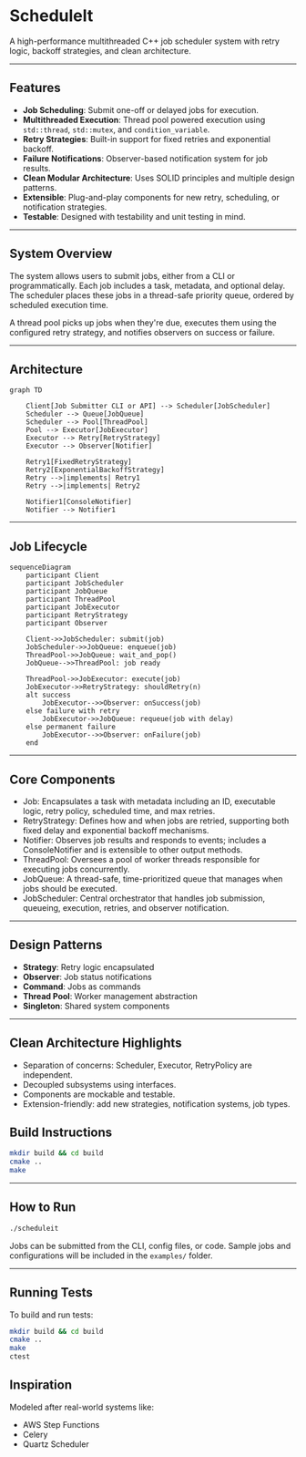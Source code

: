 # ScheduleIt

A high-performance multithreaded C++ job scheduler system with retry logic, backoff strategies, and clean architecture.

---

## Features

- **Job Scheduling**: Submit one-off or delayed jobs for execution.
- **Multithreaded Execution**: Thread pool powered execution using `std::thread`, `std::mutex`, and `condition_variable`.
- **Retry Strategies**: Built-in support for fixed retries and exponential backoff.
- **Failure Notifications**: Observer-based notification system for job results.
- **Clean Modular Architecture**: Uses SOLID principles and multiple design patterns.
- **Extensible**: Plug-and-play components for new retry, scheduling, or notification strategies.
- **Testable**: Designed with testability and unit testing in mind.

---

## System Overview

The system allows users to submit jobs, either from a CLI or programmatically. Each job includes a task, metadata, and optional delay. The scheduler places these jobs in a thread-safe priority queue, ordered by scheduled execution time.

A thread pool picks up jobs when they're due, executes them using the configured retry strategy, and notifies observers on success or failure.

---

## Architecture

```mermaid
graph TD

    Client[Job Submitter CLI or API] --> Scheduler[JobScheduler]
    Scheduler --> Queue[JobQueue]
    Scheduler --> Pool[ThreadPool]
    Pool --> Executor[JobExecutor]
    Executor --> Retry[RetryStrategy]
    Executor --> Observer[Notifier]

    Retry1[FixedRetryStrategy]
    Retry2[ExponentialBackoffStrategy]
    Retry -->|implements| Retry1
    Retry -->|implements| Retry2

    Notifier1[ConsoleNotifier]
    Notifier --> Notifier1

```

---

## Job Lifecycle

```mermaid
sequenceDiagram
    participant Client
    participant JobScheduler
    participant JobQueue
    participant ThreadPool
    participant JobExecutor
    participant RetryStrategy
    participant Observer

    Client->>JobScheduler: submit(job)
    JobScheduler->>JobQueue: enqueue(job)
    ThreadPool->>JobQueue: wait_and_pop()
    JobQueue-->>ThreadPool: job ready

    ThreadPool->>JobExecutor: execute(job)
    JobExecutor->>RetryStrategy: shouldRetry(n)
    alt success
        JobExecutor-->>Observer: onSuccess(job)
    else failure with retry
        JobExecutor->>JobQueue: requeue(job with delay)
    else permanent failure
        JobExecutor-->>Observer: onFailure(job)
    end
```

---

## Core Components

- Job: Encapsulates a task with metadata including an ID, executable logic, retry policy, scheduled time, and max retries.
- RetryStrategy: Defines how and when jobs are retried, supporting both fixed delay and exponential backoff mechanisms.
- Notifier: Observes job results and responds to events; includes a ConsoleNotifier and is extensible to other output methods.
- ThreadPool: Oversees a pool of worker threads responsible for executing jobs concurrently.
- JobQueue: A thread-safe, time-prioritized queue that manages when jobs should be executed.
- JobScheduler: Central orchestrator that handles job submission, queueing, execution, retries, and observer notification.

---

## Design Patterns 

- **Strategy**: Retry logic encapsulated
- **Observer**: Job status notifications
- **Command**: Jobs as commands
- **Thread Pool**: Worker management abstraction
- **Singleton**: Shared system components

---

## Clean Architecture Highlights

- Separation of concerns: Scheduler, Executor, RetryPolicy are independent.
- Decoupled subsystems using interfaces.
- Components are mockable and testable.
- Extension-friendly: add new strategies, notification systems, job types.


## Build Instructions

```bash
mkdir build && cd build
cmake ..
make
```

---

## How to Run

```bash
./scheduleit
```

Jobs can be submitted from the CLI, config files, or code. Sample jobs and configurations will be included in the `examples/` folder.

---

## Running Tests

To build and run tests:

```bash
mkdir build && cd build
cmake ..
make
ctest
```

## Inspiration

Modeled after real-world systems like:
- AWS Step Functions
- Celery
- Quartz Scheduler

